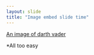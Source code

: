 ```yaml
---
layout: slide
title: "Image embed slide time"
---
```

[An image of darth vader](ogdarthvader.JPG)

*All too easy